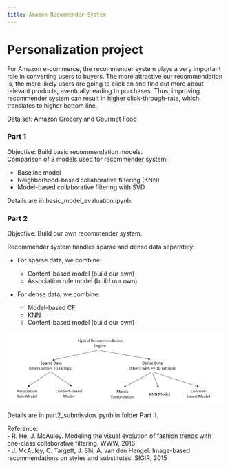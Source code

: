 ```yaml
---
title: Amazon Recommender System
---
```


# Personalization project

For Amazon e-commerce, the recommender system plays a very important role in converting users to buyers. The more attractive our recommendation is, the more likely users are going to click on and find out more about relevant products, eventually leading to purchases. Thus, improving recommender system can result in higher click-through-rate, which translates to higher bottom line. 

Data set: Amazon Grocery and Gourmet Food

### Part 1 

Objective: Build basic recommendation models.  
Comparison of 3 models used for recommender system:
 
- Baseline model 
- Neighborhood-based collaborative filtering (KNN)
- Model-based collaborative filtering with SVD 

Details are in basic_model_evaluation.ipynb.


### Part 2

Objective: Build our own recommender system.

Recommender system handles sparse and dense data separately:

- For sparse data, we combine:
    - Content-based model (build our own) <br />
    - Association rule model (build our own) <br />

- For dense data, we combine:
    - Model-based CF
    - KNN <br />
    - Content-based model (build our own)

![Model Diagram](/part%20II/model.png)

Details are in part2_submission.ipynb	in folder Part II.

<p>Reference: <br />
- R. He, J. McAuley. Modeling the visual evolution of fashion trends with one-class collaborative filtering. WWW, 2016 <br />
- J. McAuley, C. Targett, J. Shi, A. van den Hengel. Image-based recommendations on styles and substitutes. SIGIR, 2015
